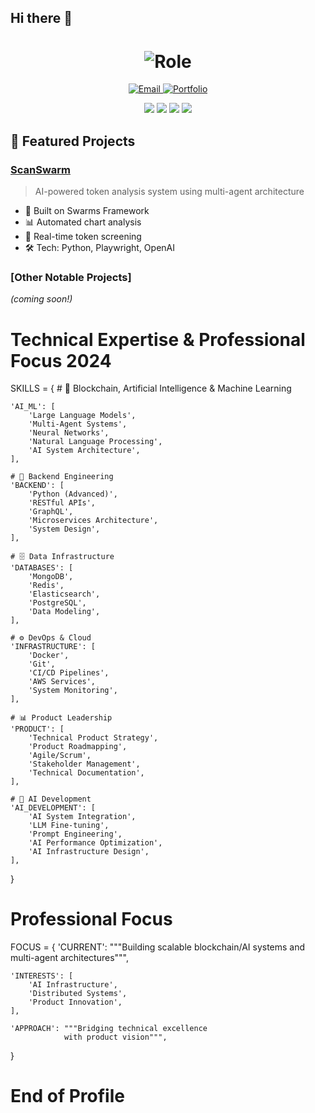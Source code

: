## Hi there 👋

<div align="center">
  <h1>
    <img src="https://img.shields.io/badge/Technical%20Product%20Manager%20%7C%20AI%20Engineer-black?style=for-the-badge" alt="Role" />
  </h1>
    <a href="mailto:buildwithjosiah@gmail.com">
      <img src="https://img.shields.io/badge/-Email-EA4335?style=for-the-badge&logo=gmail&logoColor=white" alt="Email" />
    </a>
    <a href="https://github.com/Josiah-O">
      <img src="https://img.shields.io/badge/-Portfolio-181717?style=for-the-badge&logo=github&logoColor=white" alt="Portfolio" />
    </a>
  </p>

  <p>
    <img src="https://img.shields.io/badge/-AI%20Systems-black?style=flat-square" />
    <img src="https://img.shields.io/badge/-Blockchain-black?style=flat-square" />
    <img src="https://img.shields.io/badge/-Product%20Strategy-black?style=flat-square" />
    <img src="https://img.shields.io/badge/-Technical%20Architecture-black?style=flat-square" />
  </p>
</div>

## 🚀 Featured Projects

### [ScanSwarm](https://github.com/Josiah-O/ScanSwarm)
> AI-powered token analysis system using multi-agent architecture
- 🤖 Built on Swarms Framework
- 📊 Automated chart analysis
- 🔄 Real-time token screening
- 🛠️ Tech: Python, Playwright, OpenAI

### [Other Notable Projects]
*(coming soon!)*

# Technical Expertise & Professional Focus 2024

SKILLS = {
    # 🤖 Blockchain, Artificial Intelligence & Machine Learning
    
    'AI_ML': [
        'Large Language Models',
        'Multi-Agent Systems',
        'Neural Networks',
        'Natural Language Processing',
        'AI System Architecture',
    ],

    # 🔧 Backend Engineering
    'BACKEND': [
        'Python (Advanced)',
        'RESTful APIs',
        'GraphQL',
        'Microservices Architecture',
        'System Design',
    ],

    # 🗄️ Data Infrastructure
    'DATABASES': [
        'MongoDB',
        'Redis',
        'Elasticsearch',
        'PostgreSQL',
        'Data Modeling',
    ],

    # ⚙️ DevOps & Cloud
    'INFRASTRUCTURE': [
        'Docker',
        'Git',
        'CI/CD Pipelines',
        'AWS Services',
        'System Monitoring',
    ],

    # 📊 Product Leadership
    'PRODUCT': [
        'Technical Product Strategy',
        'Product Roadmapping',
        'Agile/Scrum',
        'Stakeholder Management',
        'Technical Documentation',
    ],

    # 🔬 AI Development
    'AI_DEVELOPMENT': [
        'AI System Integration',
        'LLM Fine-tuning',
        'Prompt Engineering',
        'AI Performance Optimization',
        'AI Infrastructure Design',
    ],
}

# Professional Focus
FOCUS = {
    'CURRENT': """Building scalable blockchain/AI systems 
              and multi-agent architectures""",
    
    'INTERESTS': [
        'AI Infrastructure',
        'Distributed Systems',
        'Product Innovation',
    ],
    
    'APPROACH': """Bridging technical excellence 
                with product vision""",
}
# End of Profile
<!--
**Josiah-O/Josiah-O** is a ✨ _special_ ✨ repository because its `README.md` (this file) appears on your GitHub profile.

Here are some ideas to get you started:

- 🔭 I’m currently working on ...
- 🌱 I’m currently learning ...
- 👯 I’m looking to collaborate on ...
- 🤔 I’m looking for help with ...
- 💬 Ask me about ...
- 📫 How to reach me: ...
- 😄 Pronouns: ...
- ⚡ Fun fact: ...
-->
